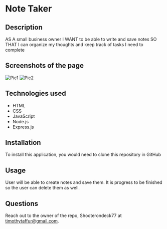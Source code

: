 # Note Taker

## Description 

AS A small business owner
I WANT to be able to write and save notes
SO THAT I can organize my thoughts and keep track of tasks I need to complete

## Screenshots of the page
![Pic1](https://github.com/Shooterondeck77/Note-Taker/assets/140359384/689db1ce-bfce-4b00-89c4-ab200f24c193)
![Pic2](https://github.com/Shooterondeck77/Note-Taker/assets/140359384/862475a3-8ba1-4b54-a098-b2331593a1ce)

## Technologies used
- HTML
- CSS
- JavaScript
- Node.js
- Express.js

## Installation

To install this application, you would need to clone this repository in GitHub

## Usage
User will be able to create notes and save them. It is progress to be finished so the user can delete them as well. 


## Questions
Reach out to the owner of the repo, Shooterondeck77 at timothytaffur@gmail.com.

